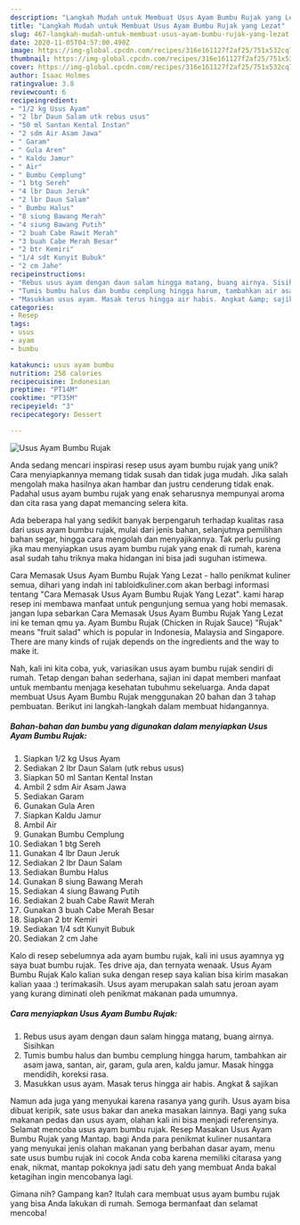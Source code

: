 ```yaml
---
description: "Langkah Mudah untuk Membuat Usus Ayam Bumbu Rujak yang Lezat"
title: "Langkah Mudah untuk Membuat Usus Ayam Bumbu Rujak yang Lezat"
slug: 467-langkah-mudah-untuk-membuat-usus-ayam-bumbu-rujak-yang-lezat
date: 2020-11-05T04:57:00.490Z
image: https://img-global.cpcdn.com/recipes/316e161127f2af25/751x532cq70/usus-ayam-bumbu-rujak-foto-resep-utama.jpg
thumbnail: https://img-global.cpcdn.com/recipes/316e161127f2af25/751x532cq70/usus-ayam-bumbu-rujak-foto-resep-utama.jpg
cover: https://img-global.cpcdn.com/recipes/316e161127f2af25/751x532cq70/usus-ayam-bumbu-rujak-foto-resep-utama.jpg
author: Isaac Holmes
ratingvalue: 3.8
reviewcount: 6
recipeingredient:
- "1/2 kg Usus Ayam"
- "2 lbr Daun Salam utk rebus usus"
- "50 ml Santan Kental Instan"
- "2 sdm Air Asam Jawa"
- " Garam"
- " Gula Aren"
- " Kaldu Jamur"
- " Air"
- " Bumbu Cemplung"
- "1 btg Sereh"
- "4 lbr Daun Jeruk"
- "2 lbr Daun Salam"
- " Bumbu Halus"
- "8 siung Bawang Merah"
- "4 siung Bawang Putih"
- "2 buah Cabe Rawit Merah"
- "3 buah Cabe Merah Besar"
- "2 btr Kemiri"
- "1/4 sdt Kunyit Bubuk"
- "2 cm Jahe"
recipeinstructions:
- "Rebus usus ayam dengan daun salam hingga matang, buang airnya. Sisihkan"
- "Tumis bumbu halus dan bumbu cemplung hingga harum, tambahkan air asam jawa, santan, air, garam, gula aren, kaldu jamur. Masak hingga mendidih, koreksi rasa."
- "Masukkan usus ayam. Masak terus hingga air habis. Angkat &amp; sajikan"
categories:
- Resep
tags:
- usus
- ayam
- bumbu

katakunci: usus ayam bumbu 
nutrition: 258 calories
recipecuisine: Indonesian
preptime: "PT14M"
cooktime: "PT35M"
recipeyield: "3"
recipecategory: Dessert

---
```



![Usus Ayam Bumbu Rujak](https://img-global.cpcdn.com/recipes/316e161127f2af25/751x532cq70/usus-ayam-bumbu-rujak-foto-resep-utama.jpg)

Anda sedang mencari inspirasi resep usus ayam bumbu rujak yang unik? Cara menyiapkannya memang tidak susah dan tidak juga mudah. Jika salah mengolah maka hasilnya akan hambar dan justru cenderung tidak enak. Padahal usus ayam bumbu rujak yang enak seharusnya mempunyai aroma dan cita rasa yang dapat memancing selera kita.

Ada beberapa hal yang sedikit banyak berpengaruh terhadap kualitas rasa dari usus ayam bumbu rujak, mulai dari jenis bahan, selanjutnya pemilihan bahan segar, hingga cara mengolah dan menyajikannya. Tak perlu pusing jika mau menyiapkan usus ayam bumbu rujak yang enak di rumah, karena asal sudah tahu triknya maka hidangan ini bisa jadi suguhan istimewa.

Cara Memasak Usus Ayam Bumbu Rujak Yang Lezat - hallo penikmat kuliner semua, dihari yang indah ini tabloidkuliner.com akan berbagi informasi tentang &#34;Cara Memasak Usus Ayam Bumbu Rujak Yang Lezat&#34;. kami harap resep ini membawa manfaat untuk pengunjung semua yang hobi memasak. jangan lupa sebarkan Cara Memasak Usus Ayam Bumbu Rujak Yang Lezat ini ke teman qmu ya. Ayam Bumbu Rujak (Chicken in Rujak Sauce) &#34;Rujak&#34; means &#34;fruit salad&#34; which is popular in Indonesia, Malaysia and Singapore. There are many kinds of rujak depends on the ingredients and the way to make it.


Nah, kali ini kita coba, yuk, variasikan usus ayam bumbu rujak sendiri di rumah. Tetap dengan bahan sederhana, sajian ini dapat memberi manfaat untuk membantu menjaga kesehatan tubuhmu sekeluarga. Anda dapat membuat Usus Ayam Bumbu Rujak menggunakan 20 bahan dan 3 tahap pembuatan. Berikut ini langkah-langkah dalam membuat hidangannya.

<!--inarticleads1-->

##### Bahan-bahan dan bumbu yang digunakan dalam menyiapkan Usus Ayam Bumbu Rujak:

1. Siapkan 1/2 kg Usus Ayam
1. Sediakan 2 lbr Daun Salam (utk rebus usus)
1. Siapkan 50 ml Santan Kental Instan
1. Ambil 2 sdm Air Asam Jawa
1. Sediakan  Garam
1. Gunakan  Gula Aren
1. Siapkan  Kaldu Jamur
1. Ambil  Air
1. Gunakan  Bumbu Cemplung
1. Sediakan 1 btg Sereh
1. Gunakan 4 lbr Daun Jeruk
1. Sediakan 2 lbr Daun Salam
1. Sediakan  Bumbu Halus
1. Gunakan 8 siung Bawang Merah
1. Sediakan 4 siung Bawang Putih
1. Sediakan 2 buah Cabe Rawit Merah
1. Gunakan 3 buah Cabe Merah Besar
1. Siapkan 2 btr Kemiri
1. Sediakan 1/4 sdt Kunyit Bubuk
1. Sediakan 2 cm Jahe


Kalo di resep sebelumnya ada ayam bumbu rujak, kali ini usus ayamnya yg saya buat bumbu rujak. Tes drive aja, dan ternyata wenaak. Usus Ayam Bumbu Rujak Kalo kalian suka dengan resep saya kalian bisa kirim masakan kalian yaaa :) terimakasih. Usus ayam merupakan salah satu jeroan ayam yang kurang diminati oleh penikmat makanan pada umumnya. 

<!--inarticleads2-->

##### Cara menyiapkan Usus Ayam Bumbu Rujak:

1. Rebus usus ayam dengan daun salam hingga matang, buang airnya. Sisihkan
1. Tumis bumbu halus dan bumbu cemplung hingga harum, tambahkan air asam jawa, santan, air, garam, gula aren, kaldu jamur. Masak hingga mendidih, koreksi rasa.
1. Masukkan usus ayam. Masak terus hingga air habis. Angkat &amp; sajikan


Namun ada juga yang menyukai karena rasanya yang gurih. Usus ayam bisa dibuat keripik, sate usus bakar dan aneka masakan lainnya. Bagi yang suka makanan pedas dan usus ayam, olahan kali ini bisa menjadi referensinya. Selamat mencoba usus ayam bumbu rujak. Resep Masakan Usus Ayam Bumbu Rujak yang Mantap. bagi Anda para penikmat kuliner nusantara yang menyukai jenis olahan makanan yang berbahan dasar ayam, menu sate usus bumbu rujak ini cocok Anda coba karena memiliki citarasa yang enak, nikmat, mantap pokoknya jadi satu deh yang membuat Anda bakal ketagihan ingin mencobanya lagi. 

Gimana nih? Gampang kan? Itulah cara membuat usus ayam bumbu rujak yang bisa Anda lakukan di rumah. Semoga bermanfaat dan selamat mencoba!
